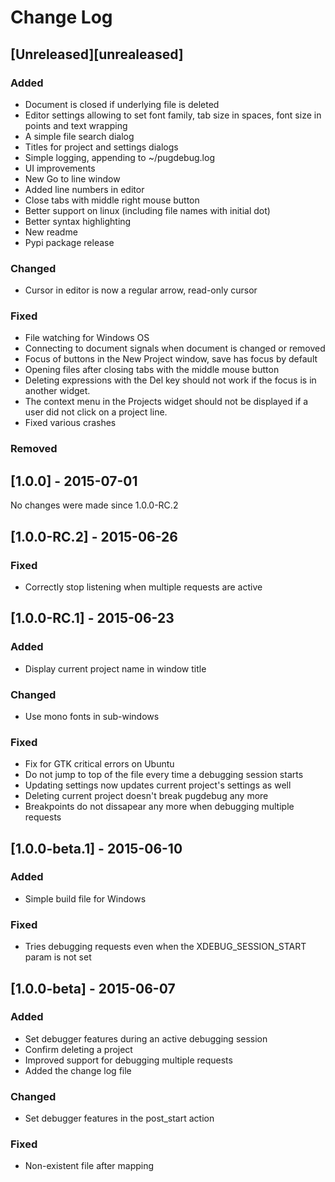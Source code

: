 # Change Log

## [Unreleased][unrealeased]

### Added
 - Document is closed if underlying file is deleted
 - Editor settings allowing to set font family, tab size in spaces,
   font size in points and text wrapping
 - A simple file search dialog
 - Titles for project and settings dialogs
 - Simple logging, appending to ~/pugdebug.log
 - UI improvements
 - New Go to line window
 - Added line numbers in editor
 - Close tabs with middle right mouse button
 - Better support on linux (including file names with initial dot)
 - Better syntax highlighting
 - New readme
 - Pypi package release

### Changed
 - Cursor in editor is now a regular arrow, read-only cursor

### Fixed
 - File watching for Windows OS
 - Connecting to document signals when document is changed or removed
 - Focus of buttons in the New Project window, save has focus by default
 - Opening files after closing tabs with the middle mouse button
 - Deleting expressions with the Del key should not work if the focus is
   in another widget.
 - The context menu in the Projects widget should not be displayed if
   a user did not click on a project line.
 - Fixed various crashes

### Removed

## [1.0.0] - 2015-07-01

No changes were made since 1.0.0-RC.2

## [1.0.0-RC.2] - 2015-06-26

### Fixed
 - Correctly stop listening when multiple requests are active

## [1.0.0-RC.1] - 2015-06-23

### Added
 - Display current project name in window title

### Changed
 - Use mono fonts in sub-windows

### Fixed
 - Fix for GTK critical errors on Ubuntu
 - Do not jump to top of the file every time a debugging session starts
 - Updating settings now updates current project's settings as well
 - Deleting current project doesn't break pugdebug any more
 - Breakpoints do not dissapear any more when debugging multiple requests

## [1.0.0-beta.1] - 2015-06-10

### Added
 - Simple build file for Windows

### Fixed
 - Tries debugging requests even when the XDEBUG_SESSION_START param is not set

## [1.0.0-beta] - 2015-06-07

### Added
 - Set debugger features during an active debugging session
 - Confirm deleting a project
 - Improved support for debugging multiple requests
 - Added the change log file

### Changed
 - Set debugger features in the post_start action

### Fixed
 - Non-existent file after mapping
